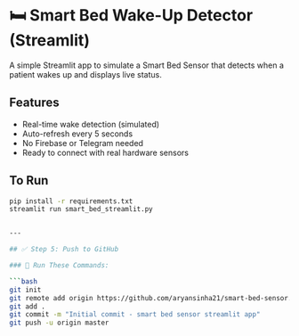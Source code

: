 # 🛏️ Smart Bed Wake-Up Detector (Streamlit)

A simple Streamlit app to simulate a Smart Bed Sensor that detects when a patient wakes up and displays live status.

## Features
- Real-time wake detection (simulated)
- Auto-refresh every 5 seconds
- No Firebase or Telegram needed
- Ready to connect with real hardware sensors

## To Run

```bash
pip install -r requirements.txt
streamlit run smart_bed_streamlit.py


---

## ✅ Step 5: Push to GitHub

### 🔧 Run These Commands:

```bash
git init
git remote add origin https://github.com/aryansinha21/smart-bed-sensor.git
git add .
git commit -m "Initial commit - smart bed sensor streamlit app"
git push -u origin master

